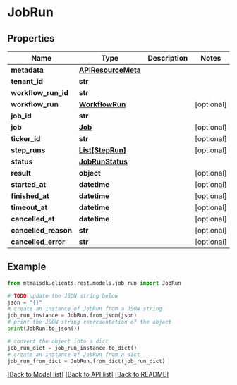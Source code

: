 # JobRun


## Properties

Name | Type | Description | Notes
------------ | ------------- | ------------- | -------------
**metadata** | [**APIResourceMeta**](APIResourceMeta.md) |  | 
**tenant_id** | **str** |  | 
**workflow_run_id** | **str** |  | 
**workflow_run** | [**WorkflowRun**](WorkflowRun.md) |  | [optional] 
**job_id** | **str** |  | 
**job** | [**Job**](Job.md) |  | [optional] 
**ticker_id** | **str** |  | [optional] 
**step_runs** | [**List[StepRun]**](StepRun.md) |  | [optional] 
**status** | [**JobRunStatus**](JobRunStatus.md) |  | 
**result** | **object** |  | [optional] 
**started_at** | **datetime** |  | [optional] 
**finished_at** | **datetime** |  | [optional] 
**timeout_at** | **datetime** |  | [optional] 
**cancelled_at** | **datetime** |  | [optional] 
**cancelled_reason** | **str** |  | [optional] 
**cancelled_error** | **str** |  | [optional] 

## Example

```python
from mtmaisdk.clients.rest.models.job_run import JobRun

# TODO update the JSON string below
json = "{}"
# create an instance of JobRun from a JSON string
job_run_instance = JobRun.from_json(json)
# print the JSON string representation of the object
print(JobRun.to_json())

# convert the object into a dict
job_run_dict = job_run_instance.to_dict()
# create an instance of JobRun from a dict
job_run_from_dict = JobRun.from_dict(job_run_dict)
```
[[Back to Model list]](../README.md#documentation-for-models) [[Back to API list]](../README.md#documentation-for-api-endpoints) [[Back to README]](../README.md)



